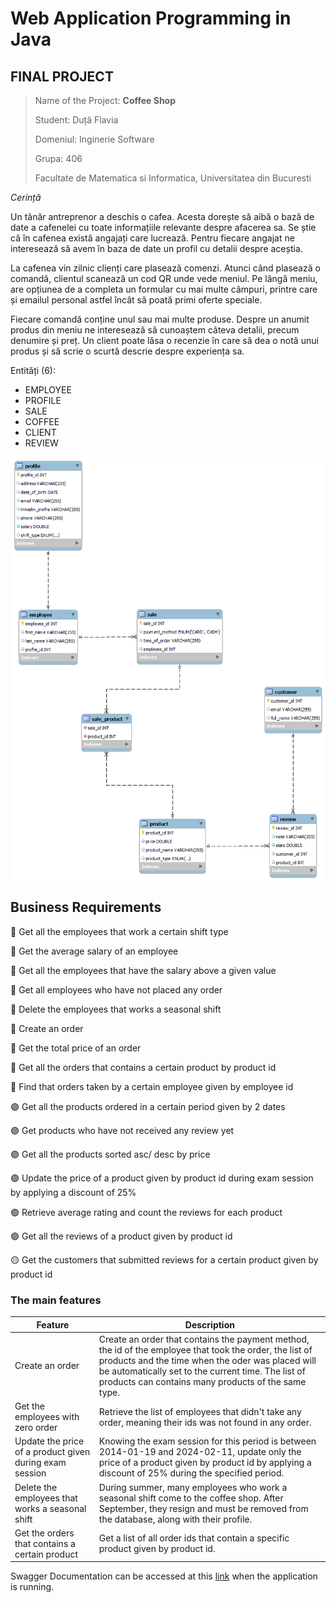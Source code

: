 # Web Application Programming in Java

## FINAL PROJECT

> Name of the Project: **Coffee Shop**
> 
> Student: Duță Flavia
> 
> Domeniul: Inginerie Software
> 
> Grupa: 406
> 
> Facultate de Matematica si Informatica, Universitatea din Bucuresti

_Cerință_

Un tânăr antreprenor a deschis o cafea. Acesta dorește să aibă o bază de date a cafenelei cu toate informațiile relevante despre afacerea sa. Se știe că în cafenea există angajați care lucrează. Pentru fiecare angajat ne interesează să avem în baza de date un profil cu detalii despre aceștia. 

La cafenea vin zilnic clienți care plasează comenzi. Atunci când plasează o comandă, clientul scanează un cod QR unde vede meniul. Pe lângă meniu, are opțiunea de a completa un formular cu mai multe câmpuri, printre care și emailul personal astfel încât să poată primi oferte speciale. 

Fiecare comandă conține unul sau mai multe produse. Despre un anumit produs din meniu ne interesează să cunoaștem câteva detalii, precum denumire și preț. Un client poate lăsa o recenzie în care să dea o notă unui produs și să scrie o scurtă descrie despre experiența sa.

Entități (6):

- EMPLOYEE
- PROFILE
- SALE
- COFFEE
- CLIENT
- REVIEW

<img src="database_schema.png" alt="database schema for the relational mapping" style="display: block; margin-left: auto; margin-right: auto">

## Business Requirements

🔵 Get all the employees that work a certain shift type

🔵 Get the average salary of an employee

🔵 Get all the employees that have the salary above a given value

🔵 Get all employees who have not placed any order

🔵 Delete the employees that works a seasonal shift

🔴 Create an order 

🔴 Get the total price of an order 

🔴 Get all the orders that contains a certain product by product id 

🔴 Find that orders taken by a certain employee given by employee id 

🟣 Get all the products ordered in a certain period given by 2 dates

🟣 Get products who have not received any review yet

🟣 Get all the products sorted asc/ desc by price

🟣 Update the price of a product given by product id during exam session by applying a discount of 25%

🟢 Retrieve average rating and count the reviews for each product

🟢 Get all the reviews of a product given by product id

🟡 Get the customers that submitted reviews for a certain product given by product id 

### The main features

| Feature                                                              | Description                                                                                                                                                                                                                                                               |
|----------------------------------------------------------------------|---------------------------------------------------------------------------------------------------------------------------------------------------------------------------------------------------------------------------------------------------------------------------|
| Create an order                                                      | Create an order that contains the payment method, the id of the employee that took the order, the list of products and the time when the oder was placed will be automatically set to the current time. The list of products can contains many products of the same type. |
| Get the employees with zero order                                    | Retrieve the list of employees that didn't take any order, meaning their ids was not found in any order.                                                                                                                                                                  |
| Update the price of a product given during exam session | Knowing the exam session for this period is between 2014-01-19 and 2024-02-11, update only the price of a product given by product id by applying a discount of 25% during the specified period.                                                                          |
| Delete the employees that works a seasonal shift                     | During summer, many employees who work a seasonal shift come to the coffee shop. After September, they resign and must be removed from the database, along with their profile.                                                                                            |
| Get the orders that contains a certain product                    | Get a list of all order ids that contain a specific product given by product id.                                                                                                                                                                                          |

Swagger Documentation can be accessed at this [link](http://localhost:8080/swagger-ui/index.html) when the application is running.